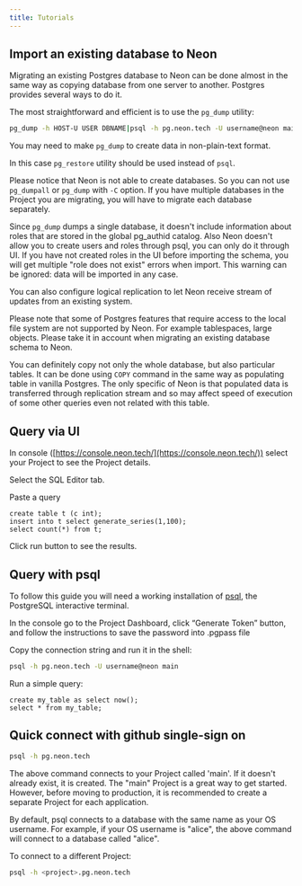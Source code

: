 ```yaml
---
title: Tutorials
---
```


## Import an existing database to Neon

Migrating an existing Postgres database to Neon can be done almost in the same way
as copying database from one server to another. Postgres provides several ways to do it.

The most straightforward and efficient is to use the `pg_dump` utility:

```bash
pg_dump -h HOST-U USER DBNAME|psql -h pg.neon.tech -U username@neon main
```

You may need to make `pg_dump` to create data in non-plain-text format.

In this case `pg_restore` utility should be used instead of `psql`.

Please notice that Neon is not able to create databases. So you can not use `pg_dumpall` or
`pg_dump` with `-C` option. If you have multiple databases in the Project you are migrating, you will have to migrate each database separately.

Since `pg_dump` dumps a single database, it doesn't include information about roles that are stored in the global pg_authid catalog. Also Neon doesn't allow you to create users and roles through psql, you can only do it through UI. If you have not created roles in the UI before importing the schema, you will get multiple "role does not exist" errors when import. This warning can be ignored: data will be imported in any case.

You can also configure logical replication to let Neon receive stream of updates from an existing system.

Please note that some of Postgres features that require access to the local file system are not supported by Neon. For example tablespaces, large objects. Please take it in account when migrating an existing database schema to Neon.

You can definitely copy not only the whole database, but also particular tables. It can be done using `COPY` command in the same way as populating table in vanilla Postgres. The only specific of Neon is that populated data is transferred through replication stream and so may affect speed of execution of some other queries even not related with this table.

## Query via UI

In console ([https://console.neon.tech/](https://console.neon.tech/)) select your Project to see the Project details.

Select the SQL Editor tab.

Paste a query

```postgresql
create table t (c int);
insert into t select generate_series(1,100);
select count(*) from t;
```

Click run button to see the results.

## Query with psql

To follow this guide you will need a working installation of [psql](https://www.postgresql.org/download/), the PostgreSQL interactive terminal.

In the console go to the Project Dashboard, click “Generate Token” button, and follow the instructions to save the password into .pgpass file

Copy the connection string and run it in the shell:

```bash
psql -h pg.neon.tech -U username@neon main
```

Run a simple query:

```postgresql
create my_table as select now();
select * from my_table;
```

## Quick connect with github single-sign on

```bash
psql -h pg.neon.tech
```

The above command connects to your Project called 'main'. If it doesn't already exist, it is created. The "main" Project is a great way to get started. However, before moving to production, it is recommended to create a separate Project for each application.

By default, psql connects to a database with the same name as your OS username. For example, if your OS username is "alice", the above command will connect to a database called "alice".

To connect to a different Project:

```bash
psql -h <project>.pg.neon.tech
```
